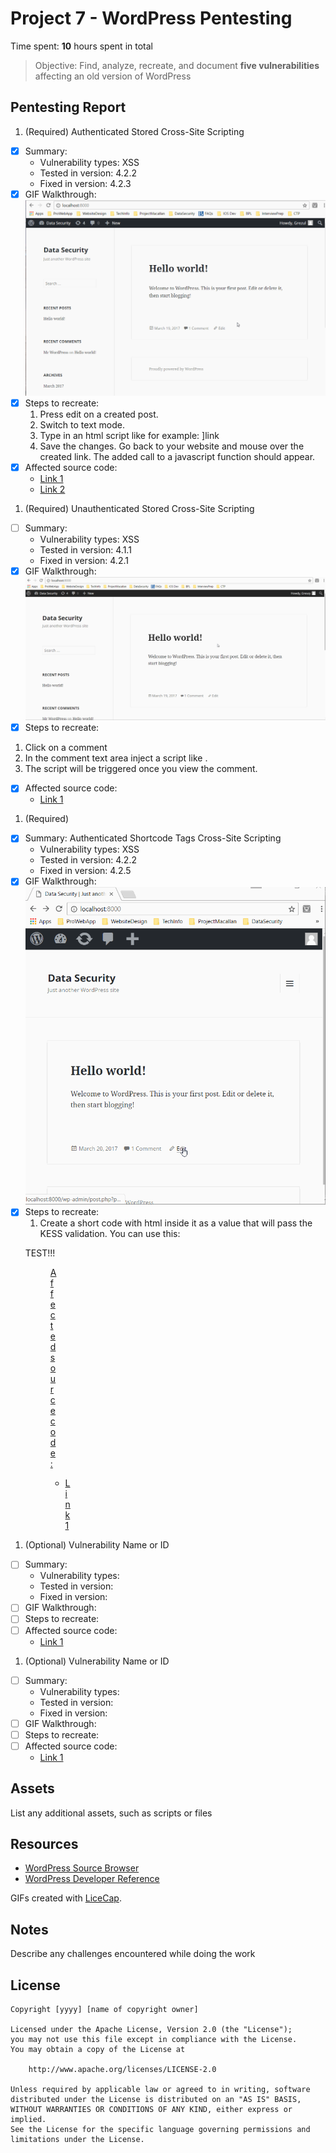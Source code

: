 # Project 7 - WordPress Pentesting

Time spent: **10** hours spent in total

> Objective: Find, analyze, recreate, and document **five vulnerabilities** affecting an old version of WordPress

## Pentesting Report

1. (Required) Authenticated Stored Cross-Site Scripting
  - [x] Summary: 
    - Vulnerability types: XSS
    - Tested in version: 4.2.2
    - Fixed in version: 4.2.3
  - [x] GIF Walkthrough: <img src='Project6Demo1.gif' title='Video Walkthrough' width='' alt='Video Walkthrough' />
  - [x] Steps to recreate: 
     1. Press edit on a created post. 
     2. Switch to text mode. 
     3. Type in an html script like for example: <a href="[caption code=">]</a><a title=" onmouseover=alert('test')  ">link</a>
     4. Save the changes. Go back to your website and mouse over the created link. The added call to a javascript function should appear. 
  - [x] Affected source code:
    - [Link 1](https://core.trac.wordpress.org/browser/tags/4.2.2/src/wp-includes/kses.php)
    - [Link 2](https://core.trac.wordpress.org/browser/tags/4.2.2/src/wp-includes/shortcodes.php)
1. (Required) Unauthenticated Stored Cross-Site Scripting
  - [ ] Summary: 
    - Vulnerability types: XSS
    - Tested in version: 4.1.1
    - Fixed in version: 4.2.1
  - [x] GIF Walkthrough: <img src='Project6Demo2.gif' title='Video Walkthrough' width='' alt='Video Walkthrough' />
  - [x] Steps to recreate: 
  1. Click on a comment
  2. In the comment text area inject a script like <script>alert('XSS!');</script>. 
  3. The script will be triggered once you view the comment. 
  - [x] Affected source code:
    - [Link 1](https://core.trac.wordpress.org/browser/tags/4.1.1/src/wp-includes/wp-db.php)
1. (Required) 
  - [x] Summary: Authenticated Shortcode Tags Cross-Site Scripting
    - Vulnerability types: XSS
    - Tested in version: 4.2.2
    - Fixed in version: 4.2.5
  - [x] GIF Walkthrough: <img src='Project6Demo3.gif' title='Video Walkthrough' width='' alt='Video Walkthrough' />
  - [x] Steps to recreate: 
     1. Create a short code with html inside it as a value that will pass the KESS validation. You can use this:
     <p>TEST!!!<figure style="width: 1px;" class="wp-caption alignnone"><figcaption class="wp-caption-text"><a href="</figcaption></figure></a><a>xxxxxx</a></p>
     2. Type the short code into a post.  
  - [x] Affected source code:
    - [Link 1](https://core.trac.wordpress.org/browser/tags/4.2.2/src/wp-includes/media.php)
1. (Optional) Vulnerability Name or ID
  - [ ] Summary: 
    - Vulnerability types:
    - Tested in version:
    - Fixed in version: 
  - [ ] GIF Walkthrough: 
  - [ ] Steps to recreate: 
  - [ ] Affected source code:
    - [Link 1](https://core.trac.wordpress.org/browser/tags/version/src/source_file.php)
1. (Optional) Vulnerability Name or ID
  - [ ] Summary: 
    - Vulnerability types:
    - Tested in version:
    - Fixed in version: 
  - [ ] GIF Walkthrough: 
  - [ ] Steps to recreate: 
  - [ ] Affected source code:
    - [Link 1](https://core.trac.wordpress.org/browser/tags/version/src/source_file.php) 

## Assets

List any additional assets, such as scripts or files

## Resources

- [WordPress Source Browser](https://core.trac.wordpress.org/browser/)
- [WordPress Developer Reference](https://developer.wordpress.org/reference/)

GIFs created with [LiceCap](http://www.cockos.com/licecap/).

## Notes

Describe any challenges encountered while doing the work

## License

    Copyright [yyyy] [name of copyright owner]

    Licensed under the Apache License, Version 2.0 (the "License");
    you may not use this file except in compliance with the License.
    You may obtain a copy of the License at

        http://www.apache.org/licenses/LICENSE-2.0

    Unless required by applicable law or agreed to in writing, software
    distributed under the License is distributed on an "AS IS" BASIS,
    WITHOUT WARRANTIES OR CONDITIONS OF ANY KIND, either express or implied.
    See the License for the specific language governing permissions and
    limitations under the License.
